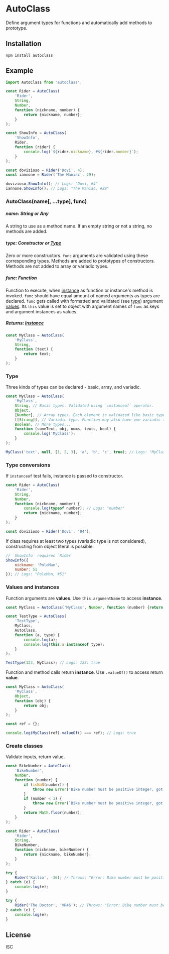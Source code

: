 # AutoClass

Define argument types for functions and automatically add methods to prototype.

## Installation

```
npm install autoclass
```

## Example

```js
import AutoClass from 'autoclass';

const Rider = AutoClass(
    'Rider',
    String,
    Number,
    function (nickname, number) {
        return {nickname, number};
    }
);

const ShowInfo = AutoClass(
    'ShowInfo',
    Rider,
    function (rider) {
        console.log(`${rider.nickname}, #${rider.number}`);
    }
);

const dovizioso = Rider('Dovi', 4);
const iannone = Rider('The Maniac', 29);

dovizioso.ShowInfo(); // Logs: "Dovi, #4"
iannone.ShowInfo(); // Logs: "The Maniac, #29"
```

### AutoClass(name[, ...type], func)

##### name: **String** or **Any**

A string to use as a method name. If an empty string or not a string, no methods are added.

##### type: **Constructor** or [Type](#type)

Zero or more constructors. `func` arguments are validated using these corresponding types. Methods are added to prototypes of constructors. Methods are not added to array or variadic types.

##### func: **Function**

Function to execute, when [instance](#values-and-instances) as function or instance's method is invoked. `func` should have equal amount of named arguments as types are declared. `func` gets called with formatted and validated (see [type](#type)) argument [values](#values-and-instances). Its `this` value is set to object with argument names of `func` as keys and argument instances as values.

##### Returns: [Instance](#values-and-instances)

```js
const MyClass = AutoClass(
    'MyClass',
    String,
    function (text) {
        return text;
    }
);
```

### Type

Three kinds of types can be declared - basic, array, and variadic.

```js
const MyClass = AutoClass(
    'MyClass',
    String, // Basic types. Validated using `instanceof` operator.
    Object,
    [Number], // Array types. Each element is validated like basic type.
    [[String]], // Variadic type. Function may also have one variadic type. Validated like array type.
    Boolean, // More types...
    function (someText, obj, nums, texts, bool) {
        console.log('MyClass');
    }
);

MyClass('text', null, [1, 2, 3], 'a', 'b', 'c', true); // Logs: "MyClass"
```

### Type conversions

If `instanceof` test fails, instance is passed to constructor.

```js
const Rider = AutoClass(
    'Rider',
    String,
    Number,
    function (nickname, number) {
        console.log(typeof number); // Logs: "number"
        return {nickname, number};
    }
);

const dovizioso = Rider('Dovi', '04');
```

If class requires at least two types (variadic type is not considered), constructing from object literal is possible.

```js
// `ShowInfo` requires `Rider`
ShowInfo({
    nickname: 'PoleMan',
    number: 51
}); // Logs: "PoleMan, #51"
```

### Values and instances

Function arguments are **values**. Use `this.argumentName` to access **instance**.

```js
const MyClass = AutoClass('MyClass', Number, function (number) {return number;});

const TestType = AutoClass(
    'TestType',
    MyClass,
    AutoClass,
    function (a, type) {
        console.log(a);
        console.log(this.a instanceof type);
    }
);

TestType(123, MyClass); // Logs: 123; true
```

Function and method calls return **instance**. Use `.valueOf()` to access return **value**.

```js
const MyClass = AutoClass(
    'MyClass',
    Object,
    function (obj) {
        return obj;
    }
);

const ref = {};

console.log(MyClass(ref).valueOf() === ref); // Logs: true
```

### Create classes

Validate inputs, return value.

```js
const BikeNumber = AutoClass(
    'BikeNumber',
    Number,
    function (number) {
        if (isNaN(number)) {
            throw new Error('Bike number must be positive integer, got NaN.');
        }
        if (number < 1) {
            throw new Error(`Bike number must be positive integer, got ${number}.`);
        }
        return Math.floor(number);
    }
);

const Rider = AutoClass(
    'Rider',
    String,
    BikeNumber,
    function (nickname, bikeNumber) {
        return {nickname, bikeNumber};
    }
);

try {
    Rider('Kallio', -36); // Throws: "Error: Bike number must be positive integer, got -36."
} catch (e) {
    console.log(e);
}

try {
    Rider('The Doctor', 'VR46'); // Throws: "Error: Bike number must be positive integer, got NaN."
} catch (e) {
    console.log(e);
}
```

## License

ISC
